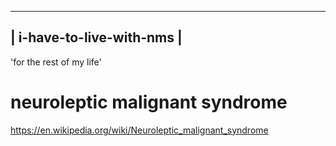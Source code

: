 ---------------------------
| i-have-to-live-with-nms |
---------------------------

'for the rest of my life' 

# neuroleptic malignant syndrome
https://en.wikipedia.org/wiki/Neuroleptic_malignant_syndrome
